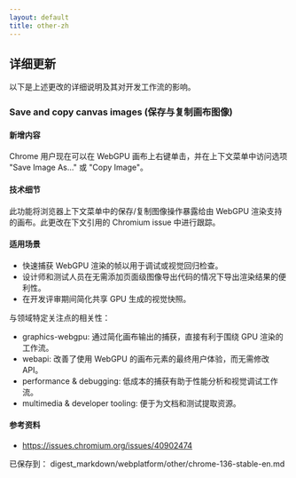 ```yaml
---
layout: default
title: other-zh
---
```


## 详细更新

以下是上述更改的详细说明及其对开发工作流的影响。

### Save and copy canvas images (保存与复制画布图像)

#### 新增内容
Chrome 用户现在可以在 WebGPU 画布上右键单击，并在上下文菜单中访问选项 "Save Image As…" 或 "Copy Image"。

#### 技术细节
此功能将浏览器上下文菜单中的保存/复制图像操作暴露给由 WebGPU 渲染支持的画布。此更改在下文引用的 Chromium issue 中进行跟踪。

#### 适用场景
- 快速捕获 WebGPU 渲染的帧以用于调试或视觉回归检查。
- 设计师和测试人员在无需添加页面级图像导出代码的情况下导出渲染结果的便利性。
- 在开发评审期间简化共享 GPU 生成的视觉快照。

与领域特定关注点的相关性：
- graphics-webgpu: 通过简化画布输出的捕获，直接有利于围绕 GPU 渲染的工作流。
- webapi: 改善了使用 WebGPU 的画布元素的最终用户体验，而无需修改 API。
- performance & debugging: 低成本的捕获有助于性能分析和视觉调试工作流。
- multimedia & developer tooling: 便于为文档和测试提取资源。

#### 参考资料
- https://issues.chromium.org/issues/40902474

已保存到： digest_markdown/webplatform/other/chrome-136-stable-en.md

